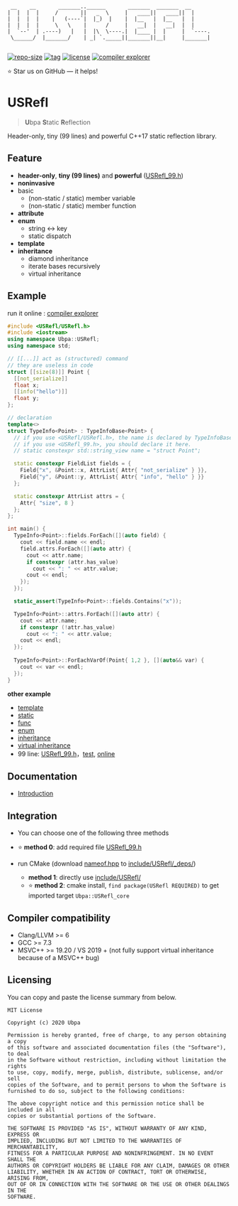 ```

 __    __       _______..______       _______  _______  __      
|  |  |  |     /       ||   _  \     |   ____||   ____||  |     
|  |  |  |    |   (----`|  |_)  |    |  |__   |  |__   |  |     
|  |  |  |     \   \    |      /     |   __|  |   __|  |  |     
|  `--'  | .----)   |   |  |\  \----.|  |____ |  |     |  `----.
 \______/  |_______/    | _| `._____||_______||__|     |_______|
                                                                

```

[![repo-size](https://img.shields.io/github/languages/code-size/Ubpa/USRefl?style=flat)](https://github.com/Ubpa/USRefl/archive/master.zip) [![tag](https://img.shields.io/github/v/tag/Ubpa/USRefl)](https://github.com/Ubpa/USRefl/tags) [![license](https://img.shields.io/github/license/Ubpa/USRefl)](LICENSE) [![compiler explorer](https://img.shields.io/badge/compiler_explorer-online-blue)](https://godbolt.org/z/8r84q7)

⭐ Star us on GitHub — it helps!

# USRefl

> **U**bpa **S**tatic **R**eflection

Header-only, tiny (99 lines) and powerful C++17 static reflection library.

## Feature

- **header-only**, **tiny (99 lines)** and **powerful** ([USRefl_99.h](include/USRefl_99.h))
- **noninvasive** 
- basic
  - (non-static / static) member variable
  - (non-static / static) member function
- **attribute** 
- **enum** 
  - string <-> key
  - static dispatch
- **template** 
- **inheritance** 
  - diamond inheritance
  - iterate bases recursively
  - virtual inheritance

## Example

run it online : [compiler explorer](https://godbolt.org/z/8r84q7) 

```c++
#include <USRefl/USRefl.h>
#include <iostream>
using namespace Ubpa::USRefl;
using namespace std;

// [[...]] act as (structured) command
// they are useless in code
struct [[size(8)]] Point {
  [[not_serialize]]
  float x;
  [[info("hello")]]
  float y;
};

// declaration
template<>
struct TypeInfo<Point> : TypeInfoBase<Point> {
  // if you use <USRefl/USRefl.h>, the name is declared by TypeInfoBase<Point>
  // if you use <USRefl_99.h>, you should declare it here.
  // static constexpr std::string_view name = "struct Point";

  static constexpr FieldList fields = {
    Field{"x", &Point::x, AttrList{ Attr{ "not_serialize" } }},
    Field{"y", &Point::y, AttrList{ Attr{ "info", "hello" } }}
  };

  static constexpr AttrList attrs = {
    Attr{ "size", 8 }
  };
};

int main() {
  TypeInfo<Point>::fields.ForEach([](auto field) {
    cout << field.name << endl;
    field.attrs.ForEach([](auto attr) {
      cout << attr.name;
      if constexpr (attr.has_value)
        cout << ": " << attr.value;
      cout << endl;
    });
  });

  static_assert(TypeInfo<Point>::fields.Contains("x"));

  TypeInfo<Point>::attrs.ForEach([](auto attr) {
    cout << attr.name;
    if constexpr (!attr.has_value)
      cout << ": " << attr.value;
    cout << endl;
  });
  
  TypeInfo<Point>::ForEachVarOf(Point{ 1,2 }, [](auto&& var) {
    cout << var << endl;
  });
}
```

**other example** 

- [template](src/test/01_template/main.cpp) 
- [static](src/test/02_static/main.cpp) 
- [func](src/test/03_func/main.cpp) 
- [enum](src/test/04_enum/main.cpp) 
- [inheritance](src/test/05_inheritance/main.cpp) 
- [virtual inheritance](src/test/07_virtual/main.cpp) 
- 99 line: [USRefl_99.h](include/USRefl_99.h)，[test](src/test/06_99/main.cpp), [online](https://godbolt.org/z/jcMzGx) 

## Documentation

- [Introduction](doc/intro.md) 

## Integration

- You can choose one of the following three methods

- ⭐ **method 0**: add required file [USRefl_99.h](include/USRefl_99.h) 
- run CMake (download [nameof.hpp](https://github.com/Neargye/nameof/blob/master/include/nameof.hpp) to [include/USRefl/_deps/](include/USRefl/_deps/))
  - **method 1**: directly use [include/USRefl/](include/USRefl/) 
  - ⭐ **method 2**: cmake install, `find package(USRefl REQUIRED)` to get imported target `Ubpa::USRefl_core` 

## Compiler compatibility

- Clang/LLVM >= 6
- GCC >= 7.3
- MSVC++ >= 19.20 / VS 2019 + (not fully support virtual inheritance because of a MSVC++ bug)

## Licensing

You can copy and paste the license summary from below.

```
MIT License

Copyright (c) 2020 Ubpa

Permission is hereby granted, free of charge, to any person obtaining a copy
of this software and associated documentation files (the "Software"), to deal
in the Software without restriction, including without limitation the rights
to use, copy, modify, merge, publish, distribute, sublicense, and/or sell
copies of the Software, and to permit persons to whom the Software is
furnished to do so, subject to the following conditions:

The above copyright notice and this permission notice shall be included in all
copies or substantial portions of the Software.

THE SOFTWARE IS PROVIDED "AS IS", WITHOUT WARRANTY OF ANY KIND, EXPRESS OR
IMPLIED, INCLUDING BUT NOT LIMITED TO THE WARRANTIES OF MERCHANTABILITY,
FITNESS FOR A PARTICULAR PURPOSE AND NONINFRINGEMENT. IN NO EVENT SHALL THE
AUTHORS OR COPYRIGHT HOLDERS BE LIABLE FOR ANY CLAIM, DAMAGES OR OTHER
LIABILITY, WHETHER IN AN ACTION OF CONTRACT, TORT OR OTHERWISE, ARISING FROM,
OUT OF OR IN CONNECTION WITH THE SOFTWARE OR THE USE OR OTHER DEALINGS IN THE
SOFTWARE.
```

